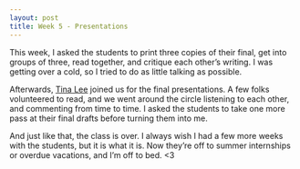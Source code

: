 ```yaml
---
layout: post
title: Week 5 - Presentations
---
```


This week, I asked the students to print three copies of their final, get into groups of three, read together, and critique each other’s writing. I was getting over a cold, so I tried to do as little talking as possible.

Afterwards, [Tina Lee](http://www.yonderother.co/) joined us for the final presentations. A few folks volunteered to read, and we went around the circle listening to each other, and commenting from time to time. I asked the students to take one more pass at their final drafts before turning them into me.

And just like that, the class is over. I always wish I had a few more weeks with the students, but it is what it is. Now they’re off to summer internships or overdue vacations, and I’m off to bed. <3

